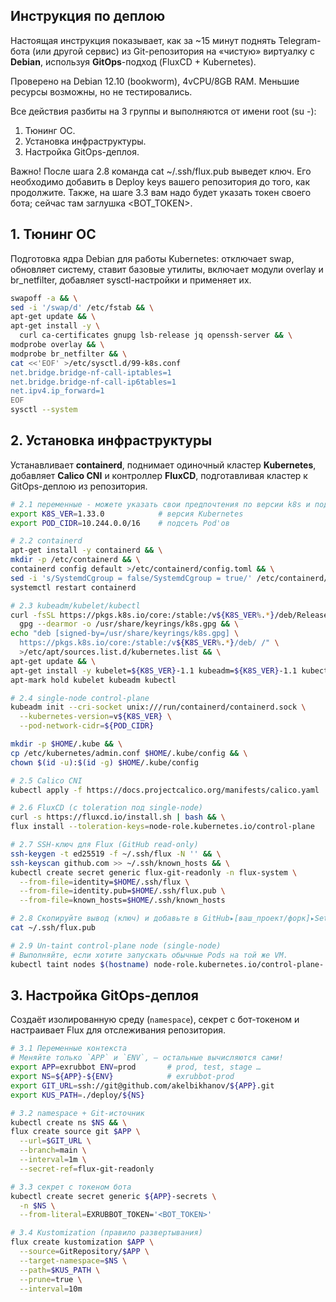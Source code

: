 ## Инструкция по деплою
Настоящая инструкция показывает, как за ~15 минут поднять Telegram-бота (или другой сервис)
из Git-репозитория на «чистую» виртуалку с **Debian**, используя **GitOps**-подход (FluxCD + Kubernetes).

Проверено на Debian 12.10 (bookworm), 4vCPU/8GB RAM. Меньшие ресурсы возможны, но не тестировались.

Все действия разбиты на 3 группы и выполняются от имени root (su -):
1. Тюнинг ОС.
2. Установка инфраструктуры.
3. Настройка GitOps-деплоя.

Важно!
После шага 2.8 команда cat ~/.ssh/flux.pub выведет ключ.
Его необходимо добавить в Deploy keys вашего репозитория до того, как продолжите.
Также, на шаге 3.3 вам надо будет указать токен своего бота; сейчас там заглушка <BOT_TOKEN>.

## 1. Тюнинг ОС
Подготовка ядра Debian для работы Kubernetes: отключает swap, обновляет систему,
ставит базовые утилиты, включает модули overlay и br_netfilter,
добавляет sysctl-настройки и применяет их.
```bash
swapoff -a && \
sed -i '/swap/d' /etc/fstab && \
apt-get update && \
apt-get install -y \
  curl ca-certificates gnupg lsb-release jq openssh-server && \
modprobe overlay && \
modprobe br_netfilter && \
cat <<'EOF' >/etc/sysctl.d/99-k8s.conf
net.bridge.bridge-nf-call-iptables=1
net.bridge.bridge-nf-call-ip6tables=1
net.ipv4.ip_forward=1
EOF
sysctl --system
```
## 2. Установка инфраструктуры
Устанавливает **containerd**, поднимает одиночный кластер **Kubernetes**, добавляет **Calico CNI**
и контроллер **FluxCD**, подготавливая кластер к GitOps-деплою из репозитория.
```bash
# 2.1 переменные - можете указать свои предпочтения по версии k8s и подсети
export K8S_VER=1.33.0            # версия Kubernetes
export POD_CIDR=10.244.0.0/16    # подсеть Pod'ов
```
```bash
# 2.2 containerd
apt-get install -y containerd && \
mkdir -p /etc/containerd && \
containerd config default >/etc/containerd/config.toml && \
sed -i 's/SystemdCgroup = false/SystemdCgroup = true/' /etc/containerd/config.toml && \
systemctl restart containerd
```
```bash
# 2.3 kubeadm/kubelet/kubectl
curl -fsSL https://pkgs.k8s.io/core:/stable:/v${K8S_VER%.*}/deb/Release.key | \
  gpg --dearmor -o /usr/share/keyrings/k8s.gpg && \
echo "deb [signed-by=/usr/share/keyrings/k8s.gpg] \
  https://pkgs.k8s.io/core:/stable:/v${K8S_VER%.*}/deb/ /" \
  >/etc/apt/sources.list.d/kubernetes.list && \
apt-get update && \
apt-get install -y kubelet=${K8S_VER}-1.1 kubeadm=${K8S_VER}-1.1 kubectl=${K8S_VER}-1.1 && \
apt-mark hold kubelet kubeadm kubectl
```
```bash
# 2.4 single-node control-plane
kubeadm init --cri-socket unix:///run/containerd/containerd.sock \
  --kubernetes-version=v${K8S_VER} \
  --pod-network-cidr=${POD_CIDR}

mkdir -p $HOME/.kube && \
cp /etc/kubernetes/admin.conf $HOME/.kube/config && \
chown $(id -u):$(id -g) $HOME/.kube/config
```
```bash
# 2.5 Calico CNI
kubectl apply -f https://docs.projectcalico.org/manifests/calico.yaml
```
```bash
# 2.6 FluxCD (с toleration под single-node)
curl -s https://fluxcd.io/install.sh | bash && \
flux install --toleration-keys=node-role.kubernetes.io/control-plane
```
```bash
# 2.7 SSH-ключ для Flux (GitHub read-only)
ssh-keygen -t ed25519 -f ~/.ssh/flux -N '' && \
ssh-keyscan github.com >> ~/.ssh/known_hosts && \
kubectl create secret generic flux-git-readonly -n flux-system \
  --from-file=identity=$HOME/.ssh/flux \
  --from-file=identity.pub=$HOME/.ssh/flux.pub \
  --from-file=known_hosts=$HOME/.ssh/known_hosts
```
```bash
# 2.8 Скопируйте вывод (ключ) и добавьте в GitHub▸[ваш_проект/форк]▸Settings▸Deploy keys▸«Read-only»
cat ~/.ssh/flux.pub
```
```bash
# 2.9 Un-taint control-plane node (single-node)
# Выполняйте, если хотите запускать обычные Pods на той же VM.
kubectl taint nodes $(hostname) node-role.kubernetes.io/control-plane-
```
## 3. Настройка GitOps-деплоя
Создаёт изолированную среду (`namespace`), секрет с бот-токеном и настраивает Flux для отслеживания репозитория.
```bash
# 3.1 Переменные контекста  
# Меняйте только `APP` и `ENV`, — остальные вычисляются сами!
export APP=exrubbot ENV=prod       # prod, test, stage …
export NS=${APP}-${ENV}            # exrubbot-prod
export GIT_URL=ssh://git@github.com/akelbikhanov/${APP}.git
export KUS_PATH=./deploy/${NS}
```
```bash
# 3.2 namespace + Git-источник
kubectl create ns $NS && \
flux create source git $APP \
  --url=$GIT_URL \
  --branch=main \
  --interval=1m \
  --secret-ref=flux-git-readonly
```
```bash
# 3.3 секрет с токеном бота
kubectl create secret generic ${APP}-secrets \
  -n $NS \
  --from-literal=EXRUBBOT_TOKEN='<BOT_TOKEN>'
```
```bash
# 3.4 Kustomization (правило развертывания)
flux create kustomization $APP \
  --source=GitRepository/$APP \
  --target-namespace=$NS \
  --path=$KUS_PATH \
  --prune=true \
  --interval=10m
```